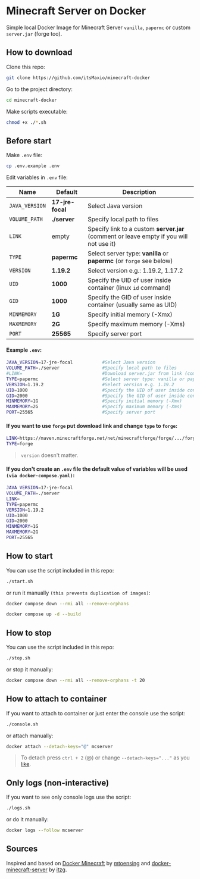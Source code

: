 # Minecraft Server on Docker

Simple local Docker Image for Minecraft Server `vanilla`, `papermc` or custom `server.jar` (forge too).

## How to download

Clone this repo:

```bash
git clone https://github.com/itsMaxio/minecraft-docker
```

Go to the project directory:

```bash
cd minecraft-docker
```

Make scripts executable:

```bash
chmod +x ./*.sh
```

## Before start

Make `.env` file:

```bash
cp .env.example .env
```

Edit variables in `.env` file:

| Name           | Default          | Description                              |   
|----------------|------------------|------------------------------------------|
| `JAVA_VERSION` | **17-jre-focal** | Select Java version                      |
| `VOLUME_PATH`  | **./server**     | Specify local path to files              |
| `LINK`         | empty            | Specify link to a custom **server.jar** (comment or leave empty if you will not use it)|
| `TYPE`         | **papermc**      | Select server type: **vanilla** or **papermc** (or `forge` see below)|
| `VERSION`      | **1.19.2**       | Select version e.g.: 1.19.2, 1.17.2      |
| `UID`          | **1000**         | Specify the UID of user inside container (linux `id` command)|
| `GID`          | **1000**         | Specify the GID of user inside container (usually same as UID)|
| `MINMEMORY`    | **1G**           | Specify initial memory (-Xmx)            |
| `MAXMEMORY`    | **2G**           | Specify maximum memory (-Xms)            |
| `PORT`         | **25565**        | Specify server port                      |


#### Example `.env`:

```bash
JAVA_VERSION=17-jre-focal           #Select Java version
VOLUME_PATH=./server                #Specify local path to files
#LINK=                              #Download server.jar from link (comment or leave empty if you will not use it)
TYPE=papermc                        #Select server type: vanilla or papermc
VERSION=1.19.2                      #Select version e.g. 1.19.2
UID=1000                            #Specify the UID of user inside container
GID=2000                            #Specify the GID of user inside container (usually same as UID)
MINMEMORY=1G                        #Specify initial memory (-Xmx) 
MAXMEMORY=2G                        #Specify maximum memory (-Xms)
PORT=25565                          #Specify server port
```

#### If you want to use `forge` put download link and change `type` to `forge`:

```bash
LINK=https://maven.minecraftforge.net/net/minecraftforge/forge/.../forge-...-installer.jar
TYPE=forge
```
> `version` doesn't matter.


#### If you don't create an `.env` file the default value of variables will be used `(via docker-compose.yaml)`:

```bash
JAVA_VERSION=17-jre-focal
VOLUME_PATH=./server
LINK=
TYPE=papermc
VERSION=1.19.2
UID=1000
GID=2000
MINMEMORY=1G
MAXMEMORY=2G
PORT=25565
```

## How to start

You can use the script included in this repo:

```bash
./start.sh
```

or run it manually `(this prevents duplication of images)`:

```bash
docker compose down --rmi all --remove-orphans
```

```bash
docker compose up -d --build
```

## How to stop

You can use the script included in this repo:

```bash
./stop.sh
```

or stop it manually:

```bash
docker compose down --rmi all --remove-orphans -t 20
```

## How to attach to container

If you want to attach to container or just enter the console use the script:

```bash
./console.sh
```

or attach manually:

```bash
docker attach --detach-keys="@" mcserver
```

>To detach press `ctrl + 2` (@) or change `--detach-keys="..."` as you [like](https://docs.docker.com/engine/reference/commandline/attach/#description).

## Only logs (non-interactive)

If you want to see only console logs use the script:

```bash
./logs.sh
```

or do it manually:
```bash
docker logs --follow mcserver
```

## Sources
Inspired and based on [Docker Minecraft](https://github.com/mtoensing/Docker-Minecraft-PaperMC-Server) by [mtoensing](https://github.com/mtoensing) and [docker-minecraft-server](https://github.com/itzg/docker-minecraft-server) by [itzg](https://github.com/itzg).